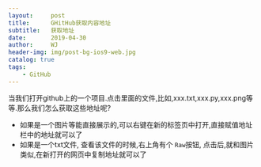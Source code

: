 ```yaml
---
layout:     post
title:      GHitHub获取内容地址
subtitle:   获取地址
date:       2019-04-30
author:     WJ
header-img: img/post-bg-ios9-web.jpg
catalog: true
tags:
    - GitHub
---
```


当我们打开github上的一个项目.点击里面的文件,比如,xxx.txt,xxx.py,xxx.png等等.那么我们怎么获取这些地址呢?

- 如果是一个图片等能直接展示的,可以右键在新的标签页中打开,直接赋值地址栏中的地址就可以了
- 如果是一个txt文件, 查看该文件的时候,右上角有个 `Raw`按钮, 点击后,就和图片类似,在新打开的网页中复制地址就可以了
